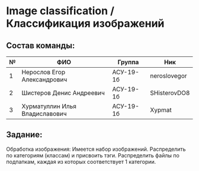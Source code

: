 # Image classification / Классификация изображений 

## Состав команды:
| №  |  ФИО                           | Группа    | Ник          |   
| -- | ---------------------------    | --------- | ------------ |
| 1  | Нерослов Егор Александрович    | АСУ-19-1б | neroslovegor |
| 2  | Шистеров Денис Андреевич       | АСУ-19-1б | SHisterovDO8 |
| 3  | Хурматуллин Илья Владиславович | АСУ-19-1б | Xypmat       |

## Задание:
Обработка изображения: Имеется набор изображений. Распределить по категориям (классам) и присвоить тэги. Распределить файлы по подпапкам, каждая из которых соответствует 1 категории.